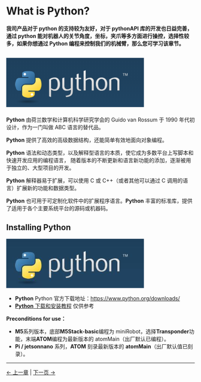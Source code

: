 # What is Python?

**我司产品对于 python 的支持较为友好，对于 pythonAPI 库的开发也日益完善，通过 python 能对机器人的关节角度，坐标，夹爪等多方面进行操控，选择性较多，如果你想通过 Python 编程来控制我们的机械臂，那么您可学习该章节。**

## ![README1](../resources/10-ApplicationPython/python-README1.jpg)

**Python** 由荷兰数学和计算机科学研究学会的 Guido van Rossum 于 1990 年代初设计，作为一门叫做 ABC 语言的替代品。

**Python** 提供了高效的高级数据结构，还能简单有效地面向对象编程。

**Python** 语法和动态类型，以及解释型语言的本质，使它成为多数平台上写脚本和快速开发应用的编程语言， 随着版本的不断更新和语言新功能的添加，逐渐被用于独立的、大型项目的开发。

**Python** 解释器易于扩展，可以使用 C 或 C++（或者其他可以通过 C 调用的语言）扩展新的功能和数据类型。

**Python** 也可用于可定制化软件中的扩展程序语言。**Python** 丰富的标准库，提供了适用于各个主要系统平台的源码或机器码。

## Installing Python

![README2](../resources/10-ApplicationPython/myArm/python-README2.jpg)

- **Python** Python 官方下载地址：https://www.python.org/downloads/
- [**Python** 下载和安装教程](https://python.land/installing-python#Install_Python_on_Windows) 仅供参考

**Preconditions for use：**

- **M5**系列版本，底部**M5Stack-basic**编程为 miniRobot，选择**Transponder**功能，末端**ATOM**编程为最新版本的 atomMain（出厂默认已编程）。
- **Pi / jetsonnano** 系列，**ATOM** 刻录最新版本的 **atomMain**（出厂默认值已刻录）。

---

[← 上一章](../5-BasicApplication/README_PI.md) | [下一页 →](../10-ApplicationBasePython/10.1_320_M5-ApplicationPython/1_download.md)
